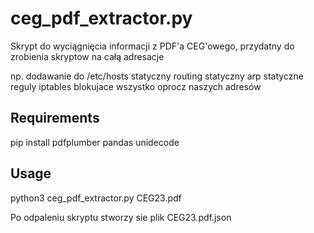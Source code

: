 # ceg_pdf_extractor.py

Skrypt do wyciągnięcia informacji z PDF'a CEG'owego, przydatny do zrobienia skryptow na całą adresacje

np. dodawanie do /etc/hosts
statyczny routing
statyczny arp
statyczne reguly iptables blokujace wszystko oprocz naszych adresów

## Requirements

pip install pdfplumber pandas unidecode

## Usage

python3 ceg_pdf_extractor.py CEG23.pdf 


Po odpaleniu skryptu stworzy sie plik CEG23.pdf.json